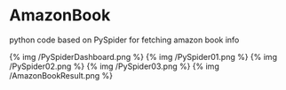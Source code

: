 # AmazonBook
python code based on PySpider for fetching amazon book info

{% img /PySpiderDashboard.png %}
{% img /PySpider01.png %}
{% img /PySpider02.png %}
{% img /PySpider03.png %}
{% img /AmazonBookResult.png %} 
